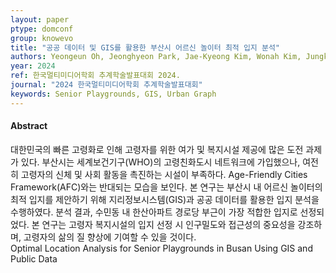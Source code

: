 ```yaml
---
layout: paper
ptype: domconf
group: knowevo
title: "공공 데이터 및 GIS를 활용한 부산시 어르신 놀이터 최적 입지 분석"
authors: Yeongeun Oh, Jeonghyeon Park, Jae-Kyeong Kim, Wonah Kim, Jungkyu Han, Sejin Chun
year: 2024
ref: 한국멀티미디어학회 추계학술발표대회 2024.
journal: "2024 한국멀티미디어학회 추계학술발표대회"
keywords: Senior Playgrounds, GIS, Urban Graph
---
```


<h4><span class="badge badge-info">Abstract</span></h4>
대한민국의 빠른 고령화로 인해 고령자를 위한 여가 및 복지시설 제공에 많은 도전 과제가 있다. 부산시는 세계보건기구(WHO)의 고령친화도시 네트워크에 가입했으나, 여전히 고령자의 신체 및 사회 활동을 촉진하는 시설이 부족하다. Age-Friendly Cities Framework(AFC)와는 반대되는 모습을 보인다. 본 연구는 부산시 내 어르신 놀이터의 최적 입지를 제안하기 위해 지리정보시스템(GIS)과 공공 데이터를 활용한 입지 분석을 수행하였다. 분석 결과, 수민동 내 한산아파트 경로당 부근이 가장 적합한 입지로 선정되었다. 본 연구는 고령자 복지시설의 입지 선정 시 인구밀도와 접근성의 중요성을 강조하며, 고령자의 삶의 질 향상에 기여할 수 있을 것이다.
<div class="alert alert-warning" role="alert">
   Optimal Location Analysis for Senior Playgrounds in Busan Using GIS and Public Data
</div>
